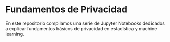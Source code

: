 # Fundamentos de Privacidad

En este repositorio compilamos una serie de Jupyter Notebooks dedicados a explicar fundamentos básicos de privacidad en estadística y machine learning.
